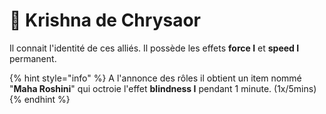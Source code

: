 # 🌊 Krishna de Chrysaor

Il connait l'identité de ces alliés.                                                                                                        Il possède les effets **force I** et **speed I** permanent.

{% hint style="info" %}
A l'annonce des rôles il obtient un item nommé "**Maha Roshini**" qui octroie l'effet **blindness I** pendant 1 minute. (1x/5mins)
{% endhint %}
